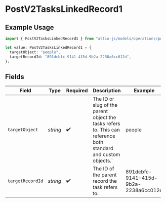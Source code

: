 # PostV2TasksLinkedRecord1

## Example Usage

```typescript
import { PostV2TasksLinkedRecord1 } from "attio-js/models/operations/postv2tasks.js";

let value: PostV2TasksLinkedRecord1 = {
  targetObject: "people",
  targetRecordId: "891dcbfc-9141-415d-9b2a-2238a6cc012d",
};
```

## Fields

| Field                                                                                                          | Type                                                                                                           | Required                                                                                                       | Description                                                                                                    | Example                                                                                                        |
| -------------------------------------------------------------------------------------------------------------- | -------------------------------------------------------------------------------------------------------------- | -------------------------------------------------------------------------------------------------------------- | -------------------------------------------------------------------------------------------------------------- | -------------------------------------------------------------------------------------------------------------- |
| `targetObject`                                                                                                 | *string*                                                                                                       | :heavy_check_mark:                                                                                             | The ID or slug of the parent object the tasks refers to. This can reference both standard and custom objects.` | people                                                                                                         |
| `targetRecordId`                                                                                               | *string*                                                                                                       | :heavy_check_mark:                                                                                             | The ID of the parent record the task refers to.                                                                | 891dcbfc-9141-415d-9b2a-2238a6cc012d                                                                           |